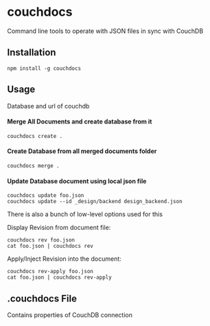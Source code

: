 # couchdocs
Command line tools to operate with JSON files in sync with CouchDB

## Installation
`npm install -g couchdocs`

## Usage
Database and url of couchdb

#### Merge All Documents and create database from it
```couchdocs create .```

#### Create Database from all merged documents folder
```couchdocs merge .```

#### Update Database document using local json file
```
couchdocs update foo.json
couchdocs update --id _design/backend design_backend.json
```
There is also a bunch of low-level options used for this

Display Revision from document file:
```
couchdocs rev foo.json
cat foo.json | couchdocs rev
```

Apply/Inject Revision into the document:
```
couchdocs rev-apply foo.json
cat foo.json | couchdocs rev-apply
```

## .couchdocs File
Contains properties of CouchDB connection